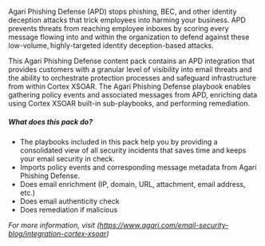 Agari Phishing Defense (APD) stops phishing, BEC, and other identity deception attacks that trick employees into harming your business. APD prevents threats from reaching employee inboxes by scoring every message flowing into and within the organization to defend against these low-volume, highly-targeted identity deception-based attacks.

This Agari Phishing Defense content pack contains an APD integration that provides customers with a granular level of visibility into email threats and the ability to orchestrate protection processes and safeguard infrastructure from within Cortex XSOAR. The Agari Phishing Defense playbook enables gathering policy events and associated messages from APD, enriching data using Cortex XSOAR built-in sub-playbooks, and performing remediation.
         
##### What does this pack do?
- The playbooks included in this pack help you by providing a consolidated view of all security incidents that saves time and keeps your email security in check.
- Imports policy events and corresponding message metadata from Agari Phishing Defense.
- Does email enrichment (IP, domain, URL, attachment, email address, etc.)
- Does email authenticity check
- Does remediation if malicious
 
*For more information, visit (https://www.agari.com/email-security-blog/integration-cortex-xsoar)*
